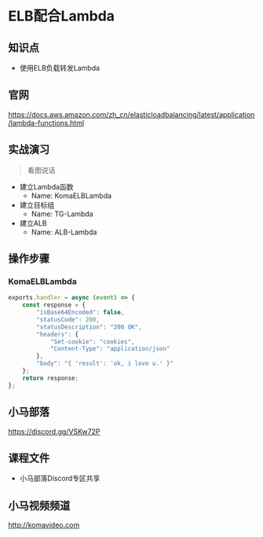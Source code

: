 ELB配合Lambda
=============

## 知识点

* 使用ELB负载转发Lambda

## 官网

https://docs.aws.amazon.com/zh_cn/elasticloadbalancing/latest/application/lambda-functions.html

## 实战演习

>看图说话

+ 建立Lambda函数
  - Name: KomaELBLambda
+ 建立目标组
  - Name: TG-Lambda
+ 建立ALB
  - Name: ALB-Lambda

## 操作步骤

### KomaELBLambda

```javascript
exports.handler = async (event) => {
    const response = {
        "isBase64Encoded": false,
        "statusCode": 200,
        "statusDescription": "200 OK",
        "headers": {
            "Set-cookie": "cookies",
            "Content-Type": "application/json"
        },
        "body": "{ 'result': 'ok, i love u.' }"
    };
    return response;
};
```

## 小马部落

https://discord.gg/VSKw72P

## 课程文件

+ 小马部落Discord专区共享

## 小马视频频道

http://komavideo.com

